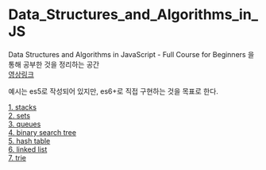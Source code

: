 # Data_Structures_and_Algorithms_in_JS

Data Structures and Algorithms in JavaScript - Full Course for Beginners 을 통해 공부한 것을 정리하는 공간  
[영상링크](https://www.youtube.com/watch?v=t2CEgPsws3U&list=PLWKjhJtqVAbkso-IbgiiP48n-O-JQA9PJ&index=13)

예시는 es5로 작성되어 있지만, es6+로 직접 구현하는 것을 목표로 한다.

[1. stacks](1_stacks.js)  
[2. sets](2_sets.js)  
[3. queues](3_queues.js)  
[4. binary search tree](4_binary_search_tree.js)  
[5. hash table](5_hash_table.js)  
[6. linked list](6_linked_list.js)  
[7. trie](7_trie.js)
